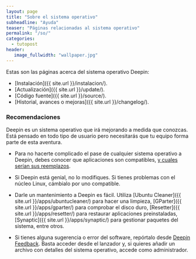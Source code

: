```yaml
---
layout: page
title: "Sobre el sistema operativo"
subheadline: "Ayuda"
teaser: "Páginas relacionadas al sistema operativo"
permalink: "/so/"
categories:
  - tutopost
header:
   image_fullwidth: "wallpaper.jpg"
---
```


Estas son las páginas acerca del sistema operativo Deepin:

* [Instalación]({{ site.url }}/instalacion/).
* [Actualización]({{ site.url }}/update/).
* [Código fuente]({{ site.url }}/source/).
* [Historial, avances o mejoras]({{ site.url }}/changelog/).

### Recomendaciones

Deepin es un sistema operativo que irá mejorando a medida que conozcas. Está pensado en todo tipo de usuario pero necesitarás que tu equipo forma parte de esta aventura.

* Para no hacerte complicado el pase de cualquier sistema operativo a Deepin, debes conocer que aplicaciones son compatibles, [y cuales serían sus reemplazos](http://www.datamation.com/open-source/78-open-source-replacements-for-expensive-applications-1.html).

* Si Deepin está genial, no lo modifiques. Si tienes problemas con el núcleo Linux, cámbialo por uno compatible.

* Darle un mantenimiento a Deepin es fácil. Utiliza [Ubuntu Cleaner]({{ site.url }}/apps/ubuntucleaner/) para hacer una limpieza, [GParter]({{ site.url }}/apps/gparter/) para comprobar el disco duro, [Resetter]({{ site.url }}/apps/resetter/) para restaurar aplicaciones preinstaladas, [Synaptic]({{ site.url }}/apps/synaptic/) para gestionar paquetes del sistema, entre otros.

* Si tienes alguna sugerencia o error del software, repórtalo desde [Deepin Feedback](http://feedback.deepin.org/?language=en_US). Basta acceder desde el lanzador y, si quieres añadir un archivo con detalles del sistema operativo, accede como administrador.

